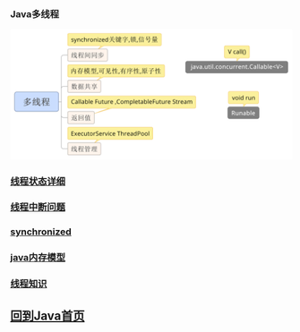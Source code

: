
### __Java多线程__

![线程核心](多线程.svg)

### [线程状态详细](./线程状态.md)

### **[线程中断问题](./线程中断问题.md)**

### **[synchronized](./synchronized.md)**

### **[java内存模型](./java内存模型.md)**

### **[线程知识](./info.md)**


## [回到Java首页](../index.md)


































